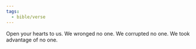 ```yaml
---
tags:
  - bible/verse
---
```

Open your hearts to us. We wronged no one. We corrupted no one. We took advantage of no one.